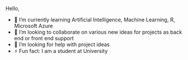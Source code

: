  Hello,
 
- 🌱 I’m currently learning Artificial Intelligence, Machine Learning, R, Microsoft Azure 
- 👯 I’m looking to collaborate on various new ideas for projects as back end or front end support 
- 🤔 I’m looking for help with project ideas 
- ⚡ Fun fact: I am a student at University 
